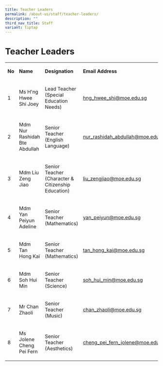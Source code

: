 ```yaml
---
title: Teacher Leaders
permalink: /about-us/staff/teacher-leaders/
description: ""
third_nav_title: Staff
variant: tiptap
---
```

<h1><strong>Teacher Leaders</strong></h1>
<table style="minWidth: 100px">
<colgroup>
<col>
<col>
<col>
<col>
</colgroup>
<tbody>
<tr>
<td rowspan="1" colspan="1">
<p><strong>No</strong>
</p>
</td>
<td rowspan="1" colspan="1">
<p><strong>Name</strong>
</p>
</td>
<td rowspan="1" colspan="1">
<p><strong>Designation</strong>
</p>
</td>
<td rowspan="1" colspan="1">
<p><strong>Email Address</strong>
</p>
</td>
</tr>
<tr>
<td rowspan="1" colspan="1">
<p>1</p>
</td>
<td rowspan="1" colspan="1">
<p>Ms H'ng Hwee Shi Joey</p>
</td>
<td rowspan="1" colspan="1">
<p>Lead Teacher
<br>(Special Education Needs)</p>
</td>
<td rowspan="1" colspan="1">
<p><a href="mailto:hng_hwee_shi@moe.edu.sg" rel="noopener noreferrer nofollow" target="_blank">hng_hwee_shi@moe.edu.sg</a>
</p>
</td>
</tr>
<tr>
<td rowspan="1" colspan="1">
<p>2</p>
</td>
<td rowspan="1" colspan="1">
<p>Mdm Nur Rashidah Bte Abdullah</p>
</td>
<td rowspan="1" colspan="1">
<p>Senior Teacher
<br>(English Language)</p>
</td>
<td rowspan="1" colspan="1">
<p><a href="mailto:nur_rashidah_abdullah@moe.edu.sg" rel="noopener noreferrer nofollow" target="_blank">nur_rashidah_abdullah@moe.edu.sg</a>
</p>
</td>
</tr>
<tr>
<td rowspan="1" colspan="1">
<p>3</p>
</td>
<td rowspan="1" colspan="1">
<p>Mdm Liu Zeng Jiao</p>
</td>
<td rowspan="1" colspan="1">
<p>Senior Teacher
<br>(Character &amp; Citizenship Education)</p>
</td>
<td rowspan="1" colspan="1">
<p><a href="mailto:liu_zengjiao@moe.edu.sg" rel="noopener noreferrer nofollow" target="_blank">liu_zengjiao@moe.edu.sg</a>
</p>
</td>
</tr>
<tr>
<td rowspan="1" colspan="1">
<p>4</p>
</td>
<td rowspan="1" colspan="1">
<p>Mdm Yan Peiyun Adeline</p>
</td>
<td rowspan="1" colspan="1">
<p>Senior Teacher
<br>(Mathematics)</p>
</td>
<td rowspan="1" colspan="1">
<p><a href="mailto:yan_peiyun@moe.edu.sg" rel="noopener noreferrer nofollow" target="_blank">yan_peiyun@moe.edu.sg</a>
</p>
</td>
</tr>
<tr>
<td rowspan="1" colspan="1">
<p>5</p>
</td>
<td rowspan="1" colspan="1">
<p>Mdm Tan Hong Kai</p>
</td>
<td rowspan="1" colspan="1">
<p>Senior Teacher
<br>(Mathematics)</p>
</td>
<td rowspan="1" colspan="1">
<p><a href="mailto:tan_hong_kai@moe.edu.sg" rel="noopener noreferrer nofollow" target="_blank">tan_hong_kai@moe.edu.sg</a>
</p>
</td>
</tr>
<tr>
<td rowspan="1" colspan="1">
<p>6</p>
</td>
<td rowspan="1" colspan="1">
<p>Mdm Soh Hui Min</p>
</td>
<td rowspan="1" colspan="1">
<p>Senior Teacher
<br>(Science)</p>
</td>
<td rowspan="1" colspan="1">
<p><a href="mailto:soh_hui_min@moe.edu.sg" rel="noopener noreferrer nofollow" target="_blank">soh_hui_min@moe.edu.sg</a>
</p>
</td>
</tr>
<tr>
<td rowspan="1" colspan="1">
<p>7</p>
</td>
<td rowspan="1" colspan="1">
<p>Mr Chan Zhaoli</p>
</td>
<td rowspan="1" colspan="1">
<p>Senior Teacher
<br>(Music)</p>
</td>
<td rowspan="1" colspan="1">
<p><a href="mailto:chan_zhaoli@moe.edu.sg" rel="noopener noreferrer nofollow" target="_blank">chan_zhaoli@moe.edu.sg</a>
</p>
</td>
</tr>
<tr>
<td rowspan="1" colspan="1">
<p>8</p>
</td>
<td rowspan="1" colspan="1">
<p>Ms Jolene Cheng Pei Fern</p>
</td>
<td rowspan="1" colspan="1">
<p>Senior Teacher (Aesthetics)</p>
</td>
<td rowspan="1" colspan="1">
<p><a href="mailto:cheng_pei_fern_jolene@moe.edu.sg" rel="noopener noreferrer nofollow" target="_blank">cheng_pei_fern_jolene@moe.edu.sg</a>
</p>
</td>
</tr>
</tbody>
</table>
<p></p>